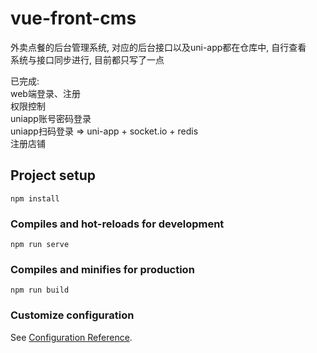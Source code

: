 # vue-front-cms
外卖点餐的后台管理系统, 对应的后台接口以及uni-app都在仓库中, 自行查看  
系统与接口同步进行, 目前都只写了一点  



已完成:  
web端登录、注册  
权限控制  
uniapp账号密码登录  
uniapp扫码登录   =>   uni-app + socket.io + redis  
注册店铺  
 
## Project setup
```
npm install
```

### Compiles and hot-reloads for development
```
npm run serve
```

### Compiles and minifies for production
```
npm run build
```

### Customize configuration
See [Configuration Reference](https://cli.vuejs.org/config/).
